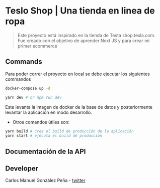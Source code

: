 # Teslo Shop | Una tienda en linea de ropa
> Este proyecto está inspirado en la tienda de Testa shop.tesla.com. Fue creado con el objetivo de aprender Next JS y para crear mi primer ecommerce


## Commands

Para poder correr el proyecto en local se debe ejecutar los siguientes commandos

```bash
docker-compose up -d

yarn dev # or npm run dev
```
Este levanta la imagen de docker de la base de datos y posteriormente levantar la aplicación en modo desarrollo.

* Otros comandos útiles son:

```bash
yarn build # crea el build de producción de la aplicación
yarn start # ejecuta el build de producción
```

## Documentación de la API

## Developer

Carlos Manuel González Peña - [twitter](https://twitter.com/cmglezp)